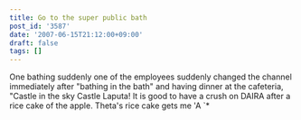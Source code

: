 ```yaml
---
title: Go to the super public bath
post_id: '3587'
date: '2007-06-15T21:12:00+09:00'
draft: false
tags: []
---
```


One bathing suddenly one of the employees suddenly changed the channel immediately after "bathing in the bath" and having dinner at the cafeteria, "Castle in the sky Castle Laputa! It is good to have a crush on DAIRA after a rice cake of the apple. Theta's rice cake gets me 'A `*